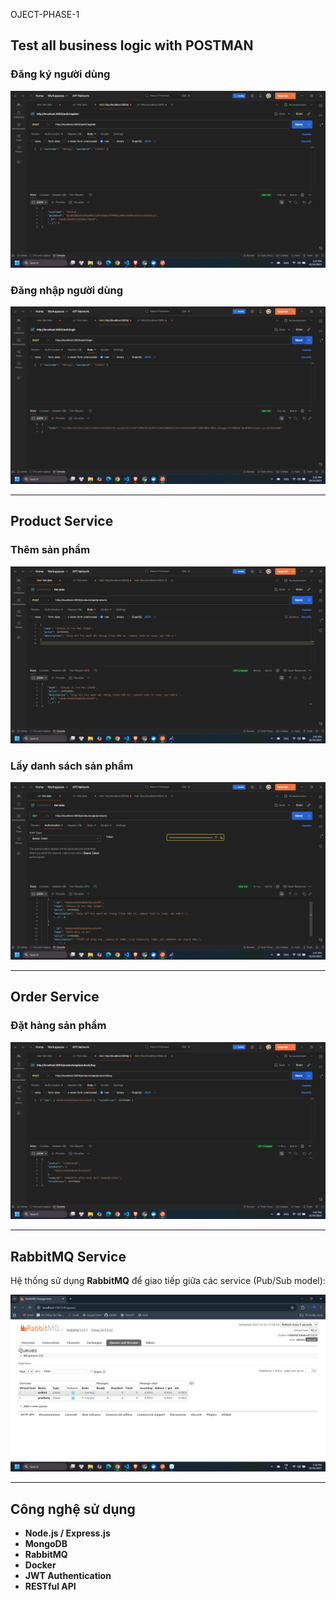 OJECT-PHASE-1
## Test all business logic with POSTMAN
###  Đăng ký người dùng
![Register](public/results/register.png)

###  Đăng nhập người dùng
![Login](public/results/login.png)

---

## Product Service

### Thêm sản phẩm
![Product](public/results/product.png)

###  Lấy danh sách sản phẩm
![Get Product](public/results/getProduct.png)

---

##  Order Service

###  Đặt hàng sản phẩm
![Order Product](public/results/orderProduct.png)

---

##  RabbitMQ Service

Hệ thống sử dụng **RabbitMQ** để giao tiếp giữa các service (Pub/Sub model):

![RabbitMQ](public/results/rabbit.png)

---

##  Công nghệ sử dụng

- **Node.js / Express.js**
- **MongoDB**
- **RabbitMQ**
- **Docker**
- **JWT Authentication**
- **RESTful API**
